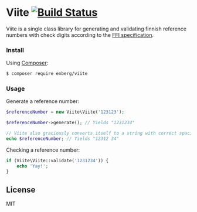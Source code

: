 # Viite [![Build Status](https://travis-ci.org/enberg/viite.svg?branch=master)](https://travis-ci.org/enberg/viite)

Viite is a single class library for generating and validating finnish reference numbers with check digits according to the [FFI specification](https://www.fkl.fi/en/material/publications/Publications/The_reference_number_and_the_check_digit.pdf).

### Install

Using [Composer](https://getcomposer.org/):
```sh
$ composer require enberg/viite
```

### Usage

Generate a reference number:
```php
$referenceNumber = new Viite\Viite('123123');

$referenceNumber->generate(); // Yields "1231234"

// Viite also graciously converts itself to a string with correct spacing
echo $referenceNumber; // Yields "12312 34"
```

Checking a reference number:
```php
if (Viite\Viite::validate('1231234')) {
    echo 'Yay!';
}
```

License
----

MIT
